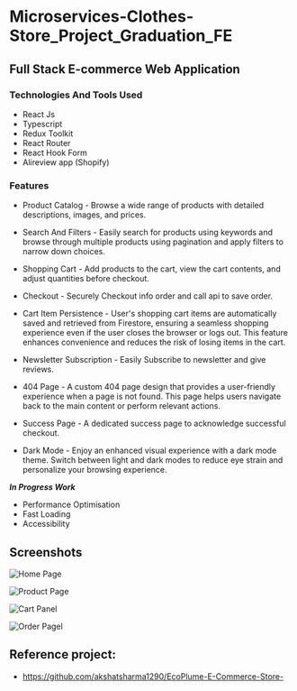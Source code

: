 # Microservices-Clothes-Store_Project_Graduation_FE
## Full Stack E-commerce Web Application 


### Technologies And Tools Used
- React Js
- Typescript
- Redux Toolkit
- React Router
- React Hook Form
- Alireview app (Shopify)


### Features
- Product Catalog - Browse a wide range of products with detailed descriptions, images, and prices.
  
- Search And Filters - Easily search for products using keywords and browse through multiple products using pagination and apply filters to narrow down choices.
  
  
- Shopping Cart - Add products to the cart, view the cart contents, and adjust quantities before checkout.
  
- Checkout - Securely Checkout info order and call api to save order.
  
- Cart Item Persistence - User's shopping cart items are automatically saved and retrieved from Firestore, ensuring a seamless shopping experience even if the user closes the browser or logs out. This feature enhances convenience and reduces the risk of losing items in the cart.

- Newsletter Subscription - Easily Subscribe to newsletter and give reviews.

- 404 Page - A custom 404 page design that provides a user-friendly experience when a page is not found. This page helps users navigate back to the main content or perform relevant actions.

- Success Page - A dedicated success page to acknowledge successful checkout.

- Dark Mode - Enjoy an enhanced visual experience with a dark mode theme. Switch between light and dark modes to reduce eye strain and personalize your browsing experience.

***In Progress Work***
- Performance Optimisation
- Fast Loading
- Accessibility

## Screenshots

![Home Page]()

![Product Page]()

![Cart Panel]()

![Order Pagel]()

## Reference project:
* https://github.com/akshatsharma1290/EcoPlume-E-Commerce-Store-






